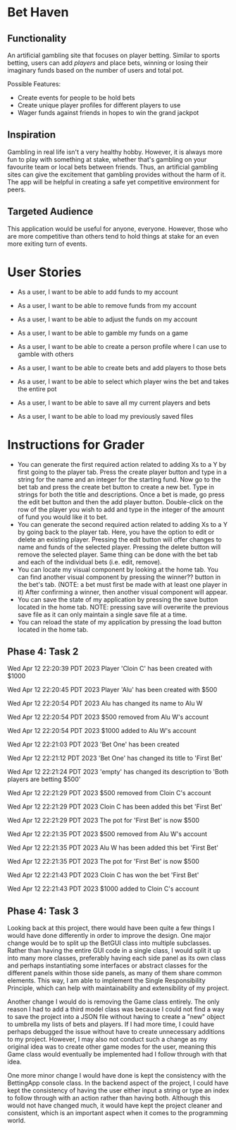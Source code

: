 # Bet Haven

## Functionality

An artificial gambling site that focuses on player betting. Similar to sports betting, users
can add *players* and place bets, winning or losing their imaginary funds based on the 
number of users and total pot.

Possible Features:
- Create events for people to be hold bets
- Create unique player profiles for different players to use
- Wager funds against friends in hopes to win the grand jackpot


## Inspiration

Gambling in real life isn't a very healthy hobby. However,
it is always more fun to play with something at stake, whether that's
gambling on your favourite team or local bets between friends.
Thus, an artificial gambling sites can give the excitement
that gambling provides without the harm of it. The app will be
helpful in creating a safe yet competitive environment 
for peers.

## Targeted Audience 

This application would be useful for anyone, everyone. However, those who
are more competitive than others tend to hold things at stake for an even more 
exiting turn of events.



# User Stories

- As a user, I want to be able to add funds to my account
- As a user, I want to be able to remove funds from my account
- As a user, I want to be able to adjust the funds on my account
- As a user, I want to be able to gamble my funds on a game
- As a user, I want to be able to create a person profile where I can
  use to gamble with others
- As a user, I want to be able to create bets and add players to those bets
- As a user, I want to be able to select which player wins the bet and takes the entire pot

- As a user, I want to be able to save all my current players and bets
- As a user, I want to be able to load my previously saved files


# Instructions for Grader

- You can generate the first required action related to adding Xs to a Y by first going to the player tab. Press the create
  player button and type in a string for the name and an integer for the starting fund. Now go to the bet tab and press the
  create bet button to create a new bet. Type in strings for both the title and descriptions. Once a bet is made, go press the 
  edit bet button and then the add player button. Double-click on the row of the player you wish to add and type in the integer
  of the amount of fund you would like it to bet.
- You can generate the second required action related to adding Xs to a Y by going back to the player tab. Here, you have
  the option to edit or delete an existing player. Pressing the edit button will offer changes to name and funds of the
  selected player. Pressing the delete button will remove the selected player. Same thing can be done with the bet tab and 
  each of the individual bets (i.e. edit, remove).
- You can locate my visual component by looking at the home tab. You can find another visual component by pressing the winner??
  button in the bet's tab. (NOTE: a bet must first be made with at least one player in it) After confirming a winner, then another
  visual component will appear.
- You can save the state of my application by pressing the save button located in the home tab. NOTE: pressing save will
  overwrite the previous save file as it can only maintain a single save file at a time.
- You can reload the state of my application by pressing the load button located in the home tab.



## Phase 4: Task 2

Wed Apr 12 22:20:39 PDT 2023
Player 'Cloin C' has been created with $1000

Wed Apr 12 22:20:45 PDT 2023
Player 'Alu' has been created with $500

Wed Apr 12 22:20:54 PDT 2023
Alu has changed its name to Alu W

Wed Apr 12 22:20:54 PDT 2023
$500 removed from Alu W's account

Wed Apr 12 22:20:54 PDT 2023
$1000 added to Alu W's account

Wed Apr 12 22:21:03 PDT 2023
'Bet One' has been created

Wed Apr 12 22:21:12 PDT 2023
'Bet One' has changed its title to 'First Bet'

Wed Apr 12 22:21:24 PDT 2023
'empty' has changed its description to 'Both players are betting $500'

Wed Apr 12 22:21:29 PDT 2023
$500 removed from Cloin C's account

Wed Apr 12 22:21:29 PDT 2023
Cloin C has been added this bet 'First Bet'

Wed Apr 12 22:21:29 PDT 2023
The pot for 'First Bet' is now $500

Wed Apr 12 22:21:35 PDT 2023
$500 removed from Alu W's account

Wed Apr 12 22:21:35 PDT 2023
Alu W has been added this bet 'First Bet'

Wed Apr 12 22:21:35 PDT 2023
The pot for 'First Bet' is now $500

Wed Apr 12 22:21:43 PDT 2023
Cloin C has won the bet 'First Bet'

Wed Apr 12 22:21:43 PDT 2023
$1000 added to Cloin C's account



## Phase 4: Task 3
Looking back at this project, there would have been quite a few things I would have done
differently in order to improve the design. One major change would be to split up the BetGUI class
into multiple subclasses. Rather than having the entire GUI code in a single class, I would split it up into many more
classes, preferably having each side panel as its own class and perhaps instantiating some interfaces or abstract classes
for the different panels within those side panels, as many of them share common elements. 
This way, I am able to implement the Single Responsibility Principle, which can help with 
maintainability and extensibility of my project.

Another change I would do is removing the Game class entirely. The only reason I had to add a third model class was because I
could not find a way to save the project into a JSON file without having to create a "new" object to umbrella my lists of bets
and players. If I had more time, I could have perhaps debugged the issue without have to create unnecessary additions to my project. 
However, I may also not conduct such a change as my original idea was to create other game modes for the user, meaning this 
Game class would eventually be implemented had I follow through with that idea.

One more minor change I would have done is kept the consistency with the BettingApp console class. In the backend aspect 
of the project, I could have kept the consistency of having the user either input a string or type an index to follow through
with an action rather than having both. Although this would not have changed much, it would have kept the project cleaner and
consistent, which is an important aspect when it comes to the programming world.
